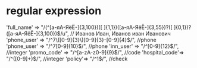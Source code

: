 # regular expression
'full_name' => "/(^[а-яА-ЯёЁ\-]{3,100})([ ]{1,1})([а-яА-ЯёЁ\-]{3,55})?([ ]{0,1})?([а-яА-ЯёЁ\-]{3,100})$/u", // Иванов Иван, Иванов иван Иванович  
'phone_user' => "/^7\([0-9]{3}\)[0-9]{3}-[0-9]{4}$/", //phone  
'phone_user' => "/^7[0-9]{10}$/",  //phone
'inn_user' => "/^[0-9]{12}$/", //integer
'promo_code' => "/^[a-zA-z0-9]{9}$/", //code
'hospital_code'=> "/^([0-9]+)$/", //integer
'policy'=> "/^1$/", //check
